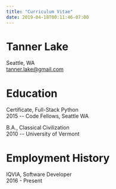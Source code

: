 ```yaml
---
title: "Curriculum Vitae"
date: 2019-04-18T00:11:46-07:00
---
```


# Tanner Lake

Seattle, WA  
tanner.lake@gmail.com  


# Education

Certificate, Full-Stack Python  
  2015 -- Code Fellows, Seattle WA  

B.A., Classical Civilization  
2010 -- University of Vermont  


# Employment History

IQVIA, Software Developer  
2016 - Present  

